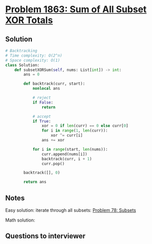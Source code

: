 # [Problem 1863: Sum of All Subset XOR Totals](https://leetcode.com/problems/sum-of-all-subset-xor-totals/)

## Solution

```py
# Backtracking
# Time complexity: O(2^n)
# Space complexity: O(1)
class Solution:
    def subsetXORSum(self, nums: List[int]) -> int:
        ans = 0

        def backtrack(curr, start):
            nonlocal ans

            # reject
            if False:
                return

            # accept
            if True:
                xor = 0 if len(curr) == 0 else curr[0]
                for i in range(1, len(curr)):
                    xor ^= curr[i]
                ans += xor

            for i in range(start, len(nums)):
                curr.append(nums[i])
                backtrack(curr, i + 1)
                curr.pop()

        backtrack([], 0)

        return ans
```

## Notes

Easy solution: iterate through all subsets: [Problem 78: Subsets](https://leetcode.com/problems/subsets/)

Math solution: 

## Questions to interviewer
